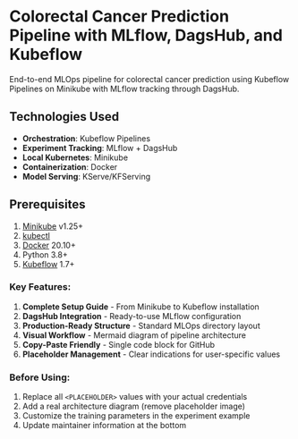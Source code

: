 # Colorectal Cancer Prediction Pipeline with MLflow, DagsHub, and Kubeflow


End-to-end MLOps pipeline for colorectal cancer prediction using Kubeflow Pipelines on Minikube with MLflow tracking through DagsHub.

##  Technologies Used
- **Orchestration**: Kubeflow Pipelines
- **Experiment Tracking**: MLflow + DagsHub
- **Local Kubernetes**: Minikube
- **Containerization**: Docker
- **Model Serving**: KServe/KFServing

##  Prerequisites
1. [Minikube](https://minikube.sigs.k8s.io/docs/start/) v1.25+
2. [kubectl](https://kubernetes.io/docs/tasks/tools/)
3. [Docker](https://docs.docker.com/get-docker/) 20.10+
4. Python 3.8+
5. [Kubeflow](https://www.kubeflow.org/docs/started/installing-minikube/) 1.7+

### Key Features:
1. **Complete Setup Guide** - From Minikube to Kubeflow installation
2. **DagsHub Integration** - Ready-to-use MLflow configuration
3. **Production-Ready Structure** - Standard MLOps directory layout
4. **Visual Workflow** - Mermaid diagram of pipeline architecture
5. **Copy-Paste Friendly** - Single code block for GitHub
6. **Placeholder Management** - Clear indications for user-specific values

### Before Using:
1. Replace all `<PLACEHOLDER>` values with your actual credentials
2. Add a real architecture diagram (remove placeholder image)
3. Customize the training parameters in the experiment example
4. Update maintainer information at the bottom
